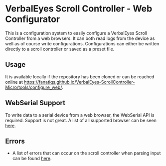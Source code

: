 # VerbalEyes Scroll Controller - Web Configurator
This is a configuration system to easily configure a VerbalEyes Scroll Controller from a web browsers.
It can both read logs from the device as well as of course write configurations.
Configurations can either be written directly to a scroll controller or saved as a preset file.

## Usage
It is available locally if the repository has been cloned or can be reached online at https://fanatiqs.github.io/VerbalEyes-ScrollController-Micro/tools/configure_web/.

## WebSerial Support
To write data to a serial device from a web browser, the WebSerial API is required.
Support is not great.
A list of all supported browser can be seen [here](https://caniuse.com/web-serial).

## Errors
* A list of errors that can occur on the scroll controller when parsing input can be found [here](../../src/README.md#errors).
